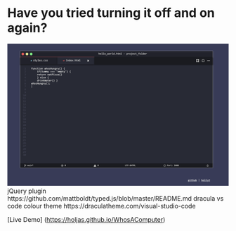 # Have you tried turning it off and on again?

<img src="./assets/WhosAComputerDesktop.png" alt="desktop shot of website made to look like VS code with scrolling text"/>
jQuery plugin https://github.com/mattboldt/typed.js/blob/master/README.md
dracula vs code colour theme https://draculatheme.com/visual-studio-code

[Live Demo] (https://holjas.github.io/WhosAComputer)
